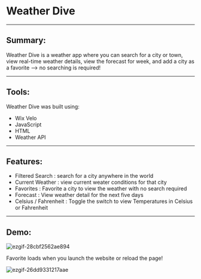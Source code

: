# Weather Dive
---
## Summary:

Weather Dive is a weather app where you can search for a city or town, view real-time weather details, view the forecast for week, and add a city as a favorite --> no searching is required!

---
## Tools: 
Weather Dive was built using:
   - Wix Velo
   - JavaScript
   - HTML
   - Weather API
     
--- 
## Features:
  - Filtered Search : search for a city anywhere in the world
  - Current Weather : view current weater conditions for that city
  - Favorites : Favorite a city to view the weather with no search required
  - Forecast : View weather detail for the next five days
  - Celsius / Fahrenheit : Toggle the switch to view Temperatures in Celsius or Fahrenheit

---
## Demo:
![ezgif-28cbf2562ae894](https://github.com/user-attachments/assets/3d0f8343-05f1-4a96-aac9-92d584ff7785)

Favorite loads when you launch the website or reload the page!

![ezgif-26dd9331217aae](https://github.com/user-attachments/assets/55ebcdaa-2901-4d55-9319-963054f8ee3a)

